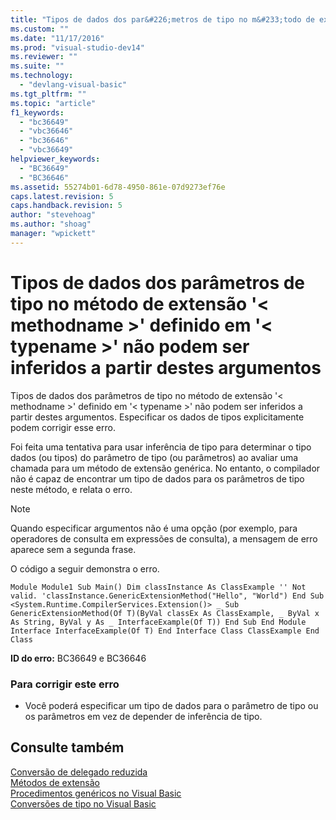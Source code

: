 ```yaml
---
title: "Tipos de dados dos par&#226;metros de tipo no m&#233;todo de extens&#227;o &#39;&lt; methodname &gt;&#39; definido em &#39;&lt; typename &gt;&#39; n&#227;o podem ser inferidos a partir destes argumentos | Microsoft Docs"
ms.custom: ""
ms.date: "11/17/2016"
ms.prod: "visual-studio-dev14"
ms.reviewer: ""
ms.suite: ""
ms.technology: 
  - "devlang-visual-basic"
ms.tgt_pltfrm: ""
ms.topic: "article"
f1_keywords: 
  - "bc36649"
  - "vbc36646"
  - "bc36646"
  - "vbc36649"
helpviewer_keywords: 
  - "BC36649"
  - "BC36646"
ms.assetid: 55274b01-6d78-4950-861e-07d9273ef76e
caps.latest.revision: 5
caps.handback.revision: 5
author: "stevehoag"
ms.author: "shoag"
manager: "wpickett"
---
```

# Tipos de dados dos par&#226;metros de tipo no m&#233;todo de extens&#227;o &#39;&lt; methodname &gt;&#39; definido em &#39;&lt; typename &gt;&#39; n&#227;o podem ser inferidos a partir destes argumentos
Tipos de dados dos parâmetros de tipo no método de extensão '\< methodname \>' definido em '\< typename \>' não podem ser inferidos a partir destes argumentos. Especificar os dados de tipos explicitamente podem corrigir esse erro.  
  
 Foi feita uma tentativa para usar inferência de tipo para determinar o tipo dados \(ou tipos\) do parâmetro de tipo \(ou parâmetros\) ao avaliar uma chamada para um método de extensão genérica. No entanto, o compilador não é capaz de encontrar um tipo de dados para os parâmetros de tipo neste método, e relata o erro.  
  
> [!NOTE]
>  Quando especificar argumentos não é uma opção \(por exemplo, para operadores de consulta em expressões de consulta\), a mensagem de erro aparece sem a segunda frase.  
  
 O código a seguir demonstra o erro.  
  
```vb#  
Module Module1 Sub Main() Dim classInstance As ClassExample '' Not valid. 'classInstance.GenericExtensionMethod("Hello", "World") End Sub <System.Runtime.CompilerServices.Extension()> _ Sub GenericExtensionMethod(Of T)(ByVal classEx As ClassExample, _ ByVal x As String, ByVal y As _ InterfaceExample(Of T)) End Sub End Module Interface InterfaceExample(Of T) End Interface Class ClassExample End Class  
```  
  
 **ID do erro:** BC36649 e BC36646  
  
### Para corrigir este erro  
  
-   Você poderá especificar um tipo de dados para o parâmetro de tipo ou os parâmetros em vez de depender de inferência de tipo.  
  
## Consulte também  
 [Conversão de delegado reduzida](../Topic/Relaxed%20Delegate%20Conversion%20\(Visual%20Basic\).md)   
 [Métodos de extensão](../Topic/Extension%20Methods%20\(Visual%20Basic\).md)   
 [Procedimentos genéricos no Visual Basic](../Topic/Generic%20Procedures%20in%20Visual%20Basic.md)   
 [Conversões de tipo no Visual Basic](../Topic/Type%20Conversions%20in%20Visual%20Basic.md)